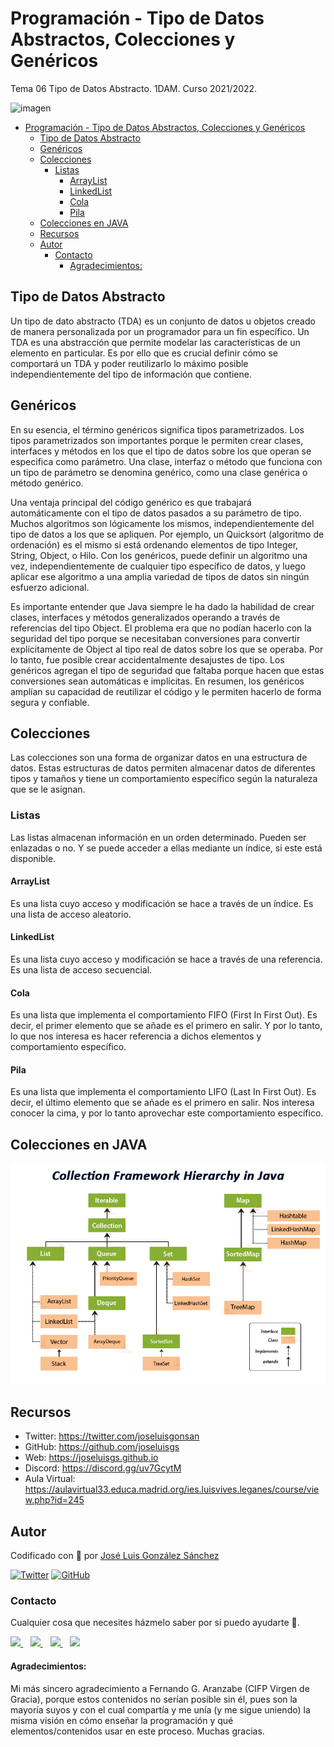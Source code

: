 # Programación - Tipo de Datos Abstractos, Colecciones y Genéricos

Tema 06 Tipo de Datos Abstracto. 1DAM. Curso 2021/2022.

![imagen](https://cdn.computercareers.org/wp-content/uploads/Become-a-Web-Developer.jpg)

- [Programación - Tipo de Datos Abstractos, Colecciones y Genéricos](#programación---tipo-de-datos-abstractos-colecciones-y-genéricos)
  - [Tipo de Datos Abstracto](#tipo-de-datos-abstracto)
  - [Genéricos](#genéricos)
  - [Colecciones](#colecciones)
    - [Listas](#listas)
      - [ArrayList](#arraylist)
      - [LinkedList](#linkedlist)
      - [Cola](#cola)
      - [Pila](#pila)
  - [Colecciones en JAVA](#colecciones-en-java)
  - [Recursos](#recursos)
  - [Autor](#autor)
    - [Contacto](#contacto)
      - [Agradecimientos:](#agradecimientos)

## Tipo de Datos Abstracto
Un tipo de dato abstracto (TDA) es un conjunto de datos u objetos creado de manera personalizada por un programador para un fin específico. Un TDA es una abstracción que permite modelar las características de un elemento en particular. Es por ello que es crucial definir cómo se comportará un TDA y poder reutilizarlo lo máximo posible independientemente del tipo de información que contiene.

## Genéricos
En su esencia, el término genéricos significa tipos parametrizados. Los tipos parametrizados son importantes porque le permiten crear clases, interfaces y métodos en los que el tipo de datos sobre los que operan se especifica como parámetro. Una clase, interfaz o método que funciona con un tipo de parámetro se denomina genérico, como una clase genérica o método genérico.

Una ventaja principal del código genérico es que trabajará automáticamente con el tipo de datos pasados a su parámetro de tipo. Muchos algoritmos son lógicamente los mismos, independientemente del tipo de datos a los que se apliquen. Por ejemplo, un Quicksort (algoritmo de ordenación) es el mismo si está ordenando elementos de tipo Integer, String, Object, o Hilo. Con los genéricos, puede definir un algoritmo una vez, independientemente de cualquier tipo específico de datos, y luego aplicar ese algoritmo a una amplia variedad de tipos de datos sin ningún esfuerzo adicional.

Es importante entender que Java siempre le ha dado la habilidad de crear clases, interfaces y métodos generalizados operando a través de referencias del tipo Object. El problema era que no podían hacerlo con la seguridad del tipo porque se necesitaban conversiones para convertir explícitamente de Object al tipo real de datos sobre los que se operaba. Por lo tanto, fue posible crear accidentalmente desajustes de tipo. Los genéricos agregan el tipo de seguridad que faltaba porque hacen que estas conversiones sean automáticas e implícitas. En resumen, los genéricos amplían su capacidad de reutilizar el código y le permiten hacerlo de forma segura y confiable.


## Colecciones
Las colecciones son una forma de organizar datos en una estructura de datos. Estas estructuras de datos permiten almacenar datos de diferentes tipos y tamaños y tiene un comportamiento específico según la naturaleza que se le asignan.
### Listas
Las listas almacenan información en un orden determinado. Pueden ser enlazadas o no. Y se puede acceder a ellas mediante un índice, si este está disponible.
#### ArrayList
Es una lista cuyo acceso y modificación se hace a través de un índice. Es una lista de acceso aleatorio.
#### LinkedList
Es una lista cuyo acceso y modificación se hace a través de una referencia. Es una lista de acceso secuencial.
#### Cola
Es una lista que implementa el comportamiento FIFO (First In First Out). Es decir, el primer elemento que se añade es el primero en salir. Y por lo tanto, lo que nos interesa es hacer referencia a dichos elementos y comportamiento específico.
#### Pila
Es una lista que implementa el comportamiento LIFO (Last In First Out). Es decir, el último elemento que se añade es el primero en salir. Nos interesa conocer la cima, y por lo tanto aprovechar este comportamiento específico.

## Colecciones en JAVA
![colecciones](./images/collection.jpg)

## Recursos
- Twitter: https://twitter.com/joseluisgonsan
- GitHub: https://github.com/joseluisgs
- Web: https://joseluisgs.github.io
- Discord: https://discord.gg/uv7GcytM
- Aula Virtual: https://aulavirtual33.educa.madrid.org/ies.luisvives.leganes/course/view.php?id=245



## Autor

Codificado con :sparkling_heart: por [José Luis González Sánchez](https://twitter.com/joseluisgonsan)

[![Twitter](https://img.shields.io/twitter/follow/joseluisgonsan?style=social)](https://twitter.com/joseluisgonsan)
[![GitHub](https://img.shields.io/github/followers/joseluisgs?style=social)](https://github.com/joseluisgs)

### Contacto
<p>
  Cualquier cosa que necesites házmelo saber por si puedo ayudarte 💬.
</p>
<p>
    <a href="https://twitter.com/joseluisgonsan" target="_blank">
        <img src="https://i.imgur.com/U4Uiaef.png" 
    height="30">
    </a> &nbsp;&nbsp;
    <a href="https://github.com/joseluisgs" target="_blank">
        <img src="https://distreau.com/github.svg" 
    height="30">
    </a> &nbsp;&nbsp;
    <a href="https://www.linkedin.com/in/joseluisgonsan" target="_blank">
        <img src="https://upload.wikimedia.org/wikipedia/commons/thumb/c/ca/LinkedIn_logo_initials.png/768px-LinkedIn_logo_initials.png" 
    height="30">
    </a>  &nbsp;&nbsp;
    <a href="https://joseluisgs.github.io/" target="_blank">
        <img src="https://joseluisgs.github.io/favicon.png" 
    height="30">
    </a>
</p>

#### Agradecimientos:
Mi más sincero agradecimiento a Fernando G. Aranzabe (CIFP Virgen de Gracia), porque estos contenidos no serían posible sin él, pues son la mayoría suyos y con el cual compartía y me unía (y me sigue uniendo) la misma visión en cómo enseñar la programación y qué elementos/contenidos usar en este proceso. Muchas gracias.